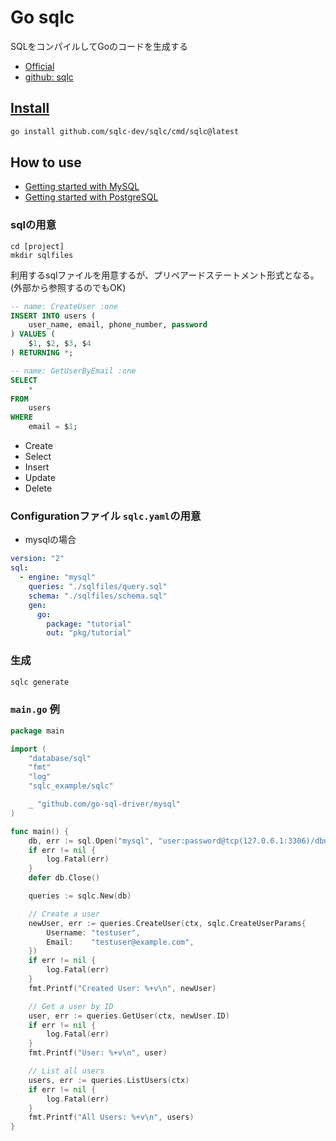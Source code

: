 # Go sqlc

SQLをコンパイルしてGoのコードを生成する

- [Official](https://sqlc.dev/)
- [github: sqlc](https://github.com/sqlc-dev/sqlc)

## [Install](https://docs.sqlc.dev/en/latest/overview/install.html)

```sh
go install github.com/sqlc-dev/sqlc/cmd/sqlc@latest
```

## How to use

- [Getting started with MySQL](https://docs.sqlc.dev/en/latest/tutorials/getting-started-mysql.html)
- [Getting started with PostgreSQL](https://docs.sqlc.dev/en/latest/tutorials/getting-started-postgresql.html)

### sqlの用意

```
cd [project]
mkdir sqlfiles
```

利用するsqlファイルを用意するが、プリペアードステートメント形式となる。(外部から参照するのでもOK)

```sql
-- name: CreateUser :one
INSERT INTO users (
    user_name, email, phone_number, password
) VALUES (
    $1, $2, $3, $4
) RETURNING *;

-- name: GetUserByEmail :one
SELECT
    *
FROM
    users
WHERE
    email = $1;

```

- Create
- Select
- Insert
- Update
- Delete

### Configurationファイル `sqlc.yaml`の用意

- mysqlの場合

```yaml
version: "2"
sql:
  - engine: "mysql"
    queries: "./sqlfiles/query.sql"
    schema: "./sqlfiles/schema.sql"
    gen:
      go:
        package: "tutorial"
        out: "pkg/tutorial"
```

### 生成

```sh
sqlc generate
```

### `main.go` 例

```go
package main

import (
    "database/sql"
    "fmt"
    "log"
    "sqlc_example/sqlc"

    _ "github.com/go-sql-driver/mysql"
)

func main() {
    db, err := sql.Open("mysql", "user:password@tcp(127.0.0.1:3306)/dbname")
    if err != nil {
        log.Fatal(err)
    }
    defer db.Close()

    queries := sqlc.New(db)

    // Create a user
    newUser, err := queries.CreateUser(ctx, sqlc.CreateUserParams{
        Username: "testuser",
        Email:    "testuser@example.com",
    })
    if err != nil {
        log.Fatal(err)
    }
    fmt.Printf("Created User: %+v\n", newUser)

    // Get a user by ID
    user, err := queries.GetUser(ctx, newUser.ID)
    if err != nil {
        log.Fatal(err)
    }
    fmt.Printf("User: %+v\n", user)

    // List all users
    users, err := queries.ListUsers(ctx)
    if err != nil {
        log.Fatal(err)
    }
    fmt.Printf("All Users: %+v\n", users)
}
```
